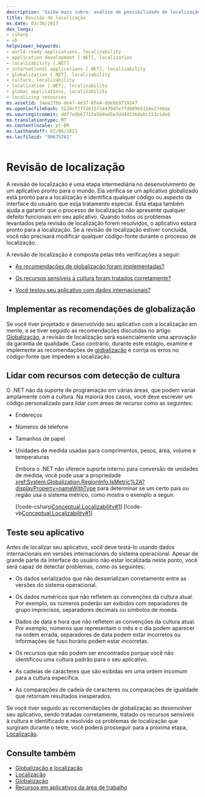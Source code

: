 ```yaml
---
description: 'Saiba mais sobre: análise de possibilidade de localização'
title: Revisão de localização
ms.date: 03/30/2017
dev_langs:
- csharp
- vb
helpviewer_keywords:
- world-ready applications, localizability
- application development [.NET], localization
- localizability [.NET]
- international applications [.NET], localizability
- globalization [.NET], localizability
- culture, localizability
- localization [.NET], localizability
- global applications, localizability
- localizing resources
ms.assetid: 3aee2fbb-de47-4e37-8fe4-ddebb9719247
ms.openlocfilehash: 5228cf7ff2615f14439dfeffd0d9b511be274dae
ms.sourcegitcommit: ddf7edb67715a5b9a45e3dd44536dabc153c1de0
ms.translationtype: MT
ms.contentlocale: pt-BR
ms.lasthandoff: 02/06/2021
ms.locfileid: "99675761"
---
```

# <a name="localizability-review"></a>Revisão de localização

A revisão de localização é uma etapa intermediária no desenvolvimento de um aplicativo pronto para o mundo. Ela verifica se um aplicativo globalizado está pronto para a localização e identifica qualquer código ou aspecto da interface do usuário que exija tratamento especial. Esta etapa também ajuda a garantir que o processo de localização não apresente qualquer defeito funcionais em seu aplicativo. Quando todos os problemas levantados pela revisão de localização forem resolvidos, o aplicativo estará pronto para a localização. Se a revisão de localização estiver concluída, você não precisará modificar qualquer código-fonte durante o processo de localização.

A revisão de localização é composta pelas três verificações a seguir:

- [As recomendações de globalização foram implementadas?](#global)

- [Os recursos sensíveis à cultura foram tratados corretamente?](#culture)

- [Você testou seu aplicativo com dados internacionais?](#test)

<a name="global"></a>

## <a name="implement-globalization-recommendations"></a>Implementar as recomendações de globalização

Se você tiver projetado e desenvolvido seu aplicativo com a localização em mente, e se tiver seguido as recomendações discutidas no artigo [Globalização](globalization.md), a revisão de localização será essencialmente uma aprovação da garantia de qualidade. Caso contrário, durante este estágio, examine e implemente as recomendações de [globalização](globalization.md) e corrija os erros no código-fonte que impedem a localização.

<a name="culture"></a>

## <a name="handle-culture-sensitive-features"></a>Lidar com recursos com detecção de cultura

O .NET não dá suporte de programação em várias áreas, que podem variar amplamente com a cultura. Na maioria dos casos, você deve escrever um código personalizado para lidar com áreas de recurso como as seguintes:

- Endereços

- Números de telefone

- Tamanhos de papel

- Unidades de medida usadas para comprimentos, pesos, área, volume e temperaturas

   Embora o .NET não oferece suporte interno para conversão de unidades de medida, você pode usar a propriedade <xref:System.Globalization.RegionInfo.IsMetric%2A?displayProperty=nameWithType> para determinar se um certo país ou região usa o sistema métrico, como mostra o exemplo a seguir.

   [!code-csharp[Conceptual.Localizability#1](../../../samples/snippets/csharp/VS_Snippets_CLR/conceptual.localizability/cs/ismetric1.cs#1)]
   [!code-vb[Conceptual.Localizability#1](../../../samples/snippets/visualbasic/VS_Snippets_CLR/conceptual.localizability/vb/ismetric1.vb#1)]

<a name="test"></a>

## <a name="test-your-application"></a>Teste seu aplicativo

Antes de localizar seu aplicativo, você deve testá-lo usando dados internacionais em versões internacionais do sistema operacional. Apesar de grande parte da interface do usuário não estar localizada neste ponto, você será capaz de detectar problemas, como os seguintes:

- Os dados serializados que não desserializam corretamente entre as versões do sistema operacional.

- Os dados numéricos que não refletem as convenções da cultura atual. Por exemplo, os números poderão ser exibidos com separadores de grupo imprecisos, separadores decimais ou símbolos de moeda.

- Dados de data e hora que não refletem as convenções da cultura atual. Por exemplo, números que representam o mês e o dia podem aparecer na ordem errada, separadores de data podem estar incorretos ou informações de fuso horário podem estar incorretas.

- Os recursos que não podem ser encontrados porque você não identificou uma cultura padrão para o seu aplicativo.

- As cadeias de caracteres que são exibidas em uma ordem incomum para a cultura específica.

- As comparações de cadeia de caracteres ou comparações de igualdade que retornam resultados inesperados.

Se você tiver seguido as recomendações de globalização ao desenvolver seu aplicativo, sendo tratadas corretamente, tratado os recursos sensíveis à cultura e identificado e resolvido os problemas de localização que surgiram durante o teste, você poderá prosseguir para a próxima etapa, [Localização](localization.md).

## <a name="see-also"></a>Consulte também

- [Globalização e localização](index.md)
- [Localização](localization.md)
- [Globalização](globalization.md)
- [Recursos em aplicativos da área de trabalho](../../framework/resources/index.md)
